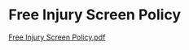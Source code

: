# Free Injury Screen Policy

[Free Injury Screen Policy.pdf](Free%20Injury%20Screen%20Policy%208d159286efa84505ae15bebd9ff17dd4/Free_Injury_Screen_Policy.pdf)